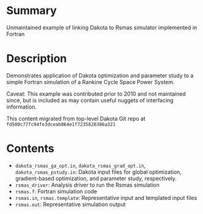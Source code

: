 # Summary

Unmaintained example of linking Dakota to Rsmas simulator implemented
in Fortran

# Description

Demonstrates application of Dakota optimization and parameter study to
a simple Fortran simulation of a Rankine Cycle Space Power System.

Caveat: This example was contributed prior to 2010 and not maintained
since, but is included as may contain useful nuggets of interfacing
information.

This content migrated from top-level Dakota Git repo at
`fd500c77fc94fe3dceab864e1f7235820386a321`

# Contents

* `dakota_rsmas_ga_opt.in`, `dakota_rsmas_grad_opt.in`,
  `dakota_rsmas_pstudy.in`: Dakota input files for global
  optimization, gradient-based optimization, and parameter study,
  respectively.
* `rsmas_driver`: Analysis driver to run the Rsmas simulation
* `rsmas.f`: Fortran simulation code
* `rsmas.in`, `rsmas.template`: Representative input and templated
  input files
* `rsmas.out`: Representative simulation output
